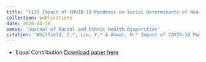 ```yaml
---
title: "[12] Impact of COVID-19 Pandemic on Social Determinants of Health Issues of Marginalized Black and Asian Communities: A Social Media Analysis Empowered by Natural Language Processing"
collection: publications
date: 2024-04-16
venue: 'Journal of Racial and Ethnic Health Disparities'
citation: 'Whitfield, C.*, Liu, Y.* & Anwar, M.* Impact of COVID-19 Pandemic on Social Determinants of Health Issues of Marginalized Black and Asian Communities: A Social Media Analysis Empowered by Natural Language Processing. J. Racial and Ethnic Health Disparities (2024). https://doi.org/10.1007/s40615-024-01996-0'
---
```

* Equal Contribution
[Download paper here](https://doi.org/10.1007/s40615-024-01996-0)

